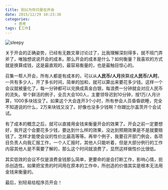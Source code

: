 ```yaml
---
title: 别以为你只是在开会
date: 2015/12/29 10:23:36
categories:
    - 思考
tags: [工作]
---
```


![sleepy](http://venson-blog-images.oss-cn-beijing.aliyuncs.com/2015-12-29-do-not-think-you-are-just-in-a-meeting/270064-2bd0c25c131a5afd.jpg)

关于开会的正确姿势，已经有无数文章讨论过了，比我理解深刻得多，就不班门弄斧了，唯独想说说开会的成本。那么开会的成本是什么？如何衡量？我喜欢的方式就是换算成钱，这是最直观的，最容易衡量的，也是最触目惊心的。

召集一帮人开会，所有人都是有成本的，可以从**人民币/人月**换算成**人民币/人时**。一共有多少人，开了多长时间，简单的加和，就可以算出来要花多少钱。这样一个会议就被量化了，每一分钟都可以兑换成真金白银，每浪费一分钟就会对应人民币的流失。举个鲜活的例子，全员大会100人，主要领导迟到10分钟，按1万/人月计算，1000多块钱没了。如果这个大会连开3个小时，所有参会人员昏昏欲睡，完全不知道说的什么，2万来块钱又没了。好像也没多少钱啊？你跟比尔盖茨开个会试试。

有了成本的概念之后，就可以直接用金钱来衡量开会的效果了。开会之前一定要想好，我开这个会要花多少钱，要达到什么样的效果，没达到预期效果是不是就要赔钱了，怎样才能使会议的性价比最高等等。再举个例子，我要召开部门例会，各项目负责人向我汇报工作，一个人汇报时，其他人只能听着，但是大部分例行的工作内容其他人是不需要了解的，那么这个时间就浪费了，显然这样做性价比很低。

其实低效的会议不仅是浪费金钱那么简单，更要命的是会打断工作，影响心情，扼杀创造性。如果把宝贵的时间用在原本的工作中，所创造的价值其实是根本无法用金钱来衡量的。

最后，别轻易给程序员开会！
